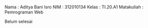 Nama : Aditya Bani Isro
NIM : 312010134
Kelas : TI.20.A1
Matakuliah : Pemrograman Web

Belum selesai